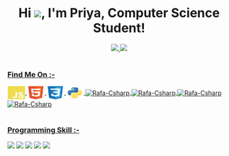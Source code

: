  <h1 align="center">Hi <img src="https://media.giphy.com/media/hvRJCLFzcasrR4ia7z/giphy.gif" width="50px"></a>, I'm Priya, Computer Science Student!
</h1>
 
<div align="center">
  <a href="https://github.com/priya-tamang">
  <img height="180em" src="https://github-readme-stats.vercel.app/api?username=priya-tamang&show_icons=true&theme=dracula&include_all_commits=true&count_private=true"/>
  <img height="180em" src="https://github-readme-stats.vercel.app/api/top-langs/?username=priya-tamang&layout=compact&langs_count=7&theme=dracula"/>
</div>
 
 <div style="display: inline_block"><br>
  <h3> Find Me On :- </h3>
  <img align="center" alt="Rafa-Js" height="30" width="40" src="https://raw.githubusercontent.com/devicons/devicon/master/icons/javascript/javascript-plain.svg">
  <img align="center" alt="Rafa-HTML" height="30" width="40" src="https://raw.githubusercontent.com/devicons/devicon/master/icons/html5/html5-original.svg">
  <img align="center" alt="Rafa-CSS" height="30" width="40" src="https://raw.githubusercontent.com/devicons/devicon/master/icons/css3/css3-original.svg">
  <img align="center" alt="Rafa-Python" height="30" width="40" src="https://raw.githubusercontent.com/devicons/devicon/master/icons/python/python-original.svg">
  <img align="center" alt="Rafa-Csharp" height="30" width="40" src="https://cdn.jsdelivr.net/gh/devicons/devicon/icons/bootstrap/bootstrap-plain.svg" />
  <img  align="center" alt="Rafa-Csharp" height="30" width="40" src="https://cdn.jsdelivr.net/gh/devicons/devicon/icons/git/git-original.svg" />
  <img  align="center" alt="Rafa-Csharp" height="30" width="40" src="https://cdn.jsdelivr.net/gh/devicons/devicon/icons/figma/figma-original.svg" />
  <img  align="center" alt="Rafa-Csharp" height="30" width="40" src="href:https://cdn.jsdelivr.net/gh/devicons/devicon@v2.15.1/devicon.min.css" />
</div>
 
 <div><br>
  <h3> Programming Skill :-</h3>
  <a href="https://www.instagram.com/piya__tamang/" target="_blank"><img src="https://img.shields.io/badge/-Instagram-%23E4405F?style=for-the-badge&logo=instagram&logoColor=white"        target="_blank"></a>
  <a href = "mailto:priyatamang565@gmail.com"><img src="https://img.shields.io/badge/-Gmail-%23333?style=for-the-badge&logo=gmail&logoColor=white" target="_blank"></a>
  <a href="https://www.linkedin.com/in/priya-tamang-694158203/" target="_blank"><img src="https://img.shields.io/badge/LinkedIn-0077B5?style=for-the-badge&logo=linkedin&logoColor=white" target="_blank"></a> 
<a href = "https://t.me/Piya_Tmg"><img src="https://img.shields.io/badge/Telegram-2CA5E0?style=for-the-badge&logo=telegram&logoColor=white" target="_blank"></a>
 <a href = "https://www.facebook.com/priyatamang01"><img src="https://img.shields.io/badge/Facebook-1877F2?style=for-the-badge&logo=facebook&logoColor=white" target="_blank"></a>
</div>
